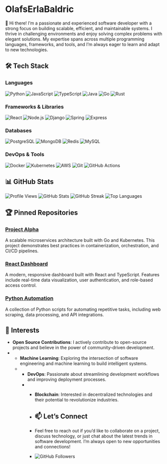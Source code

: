 # OlafsErlaBaldric

👋 Hi there! I’m a passionate and experienced software developer with a strong focus on building scalable, efficient, and maintainable systems. I thrive in challenging environments and enjoy solving complex problems with elegant solutions. My expertise spans across multiple programming languages, frameworks, and tools, and I’m always eager to learn and adapt to new technologies.

## 🛠️ Tech Stack

### Languages
![Python](https://img.shields.io/badge/-Python-3776AB?logo=python&logoColor=white)
![JavaScript](https://img.shields.io/badge/-JavaScript-F7DF1E?logo=javascript&logoColor=black)
![TypeScript](https://img.shields.io/badge/-TypeScript-3178C6?logo=typescript&logoColor=white)
![Java](https://img.shields.io/badge/-Java-007396?logo=java&logoColor=white)
![Go](https://img.shields.io/badge/-Go-00ADD8?logo=go&logoColor=white)
![Rust](https://img.shields.io/badge/-Rust-000000?logo=rust&logoColor=white)

### Frameworks & Libraries
![React](https://img.shields.io/badge/-React-61DAFB?logo=react&logoColor=black)
![Node.js](https://img.shields.io/badge/-Node.js-339933?logo=node.js&logoColor=white)
![Django](https://img.shields.io/badge/-Django-092E20?logo=django&logoColor=white)
![Spring](https://img.shields.io/badge/-Spring-6DB33F?logo=spring&logoColor=white)
![Express](https://img.shields.io/badge/-Express-000000?logo=express&logoColor=white)

### Databases
![PostgreSQL](https://img.shields.io/badge/-PostgreSQL-4169E1?logo=postgresql&logoColor=white)
![MongoDB](https://img.shields.io/badge/-MongoDB-47A248?logo=mongodb&logoColor=white)
![Redis](https://img.shields.io/badge/-Redis-DC382D?logo=redis&logoColor=white)
![MySQL](https://img.shields.io/badge/-MySQL-4479A1?logo=mysql&logoColor=white)

### DevOps & Tools
![Docker](https://img.shields.io/badge/-Docker-2496ED?logo=docker&logoColor=white)
![Kubernetes](https://img.shields.io/badge/-Kubernetes-326CE5?logo=kubernetes&logoColor=white)
![AWS](https://img.shields.io/badge/-AWS-232F3E?logo=amazon-aws&logoColor=white)
![Git](https://img.shields.io/badge/-Git-F05032?logo=git&logoColor=white)
![GitHub Actions](https://img.shields.io/badge/-GitHub_Actions-2088FF?logo=github-actions&logoColor=white)

## 📊 GitHub Stats

![Profile Views](https://komarev.com/ghpvc/?username=OlafsErlaBaldric&color=blue)
![GitHub Stats](https://github-readme-stats.vercel.app/api?username=OlafsErlaBaldric&show_icons=true&theme=radical)
![GitHub Streak](https://github-readme-streak-stats.herokuapp.com/?user=OlafsErlaBaldric&theme=radical)
![Top Languages](https://github-readme-stats.vercel.app/api/top-langs/?username=OlafsErlaBaldric&layout=compact&theme=radical)

## 🏆 Pinned Repositories

### [Project Alpha](https://github.com/OlafsErlaBaldric/project-alpha)
A scalable microservices architecture built with Go and Kubernetes. This project demonstrates best practices in containerization, orchestration, and CI/CD pipelines.

### [React Dashboard](https://github.com/OlafsErlaBaldric/react-dashboard)
A modern, responsive dashboard built with React and TypeScript. Features include real-time data visualization, user authentication, and role-based access control.

### [Python Automation](https://github.com/OlafsErlaBaldric/python-automation)
A collection of Python scripts for automating repetitive tasks, including web scraping, data processing, and API integrations.

## 🌱 Interests

- **Open Source Contributions**: I actively contribute to open-source projects and believe in the power of community-driven development.
- - **Machine Learning**: Exploring the intersection of software engineering and machine learning to build intelligent systems.
  - - **DevOps**: Passionate about streamlining development workflows and improving deployment processes.
    - - **Blockchain**: Interested in decentralized technologies and their potential to revolutionize industries.
     
      - ## 📫 Let’s Connect
     
      - Feel free to reach out if you’d like to collaborate on a project, discuss technology, or just chat about the latest trends in software development. I’m always open to new opportunities and connections!
     
      - ![GitHub Followers](https://img.shields.io/github/followers/OlafsErlaBaldric?label=Follow&style=social)

